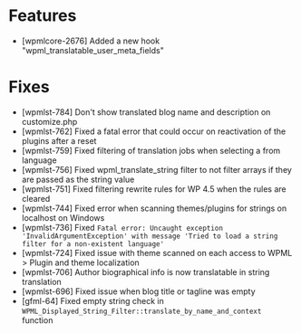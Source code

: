 # Features
* [wpmlcore-2676] Added a new hook "wpml_translatable_user_meta_fields"

# Fixes
* [wpmlst-784] Don't show translated blog name and description on customize.php
* [wpmlst-762] Fixed a fatal error that could occur on reactivation of the plugins after a reset
* [wpmlst-759] Fixed filtering of translation jobs when selecting a from language
* [wpmlst-756] Fixed wpml_translate_string filter to not filter arrays if they are passed as the string value
* [wpmlst-751] Fixed filtering rewrite rules for WP 4.5 when the rules are cleared
* [wpmlst-744] Fixed error when scanning themes/plugins for strings on localhost on Windows
* [wpmlst-736] Fixed `Fatal error: Uncaught exception 'InvalidArgumentException' with message 'Tried to load a string filter for a non-existent language'`
* [wpmlst-724] Fixed issue with theme scanned on each access to WPML > Plugin and theme localization
* [wpmlst-706] Author biographical info is now translatable in string translation
* [wpmlst-696] Fixed issue when blog title or tagline was empty
* [gfml-64] Fixed empty string check in `WPML_Displayed_String_Filter::translate_by_name_and_context` function